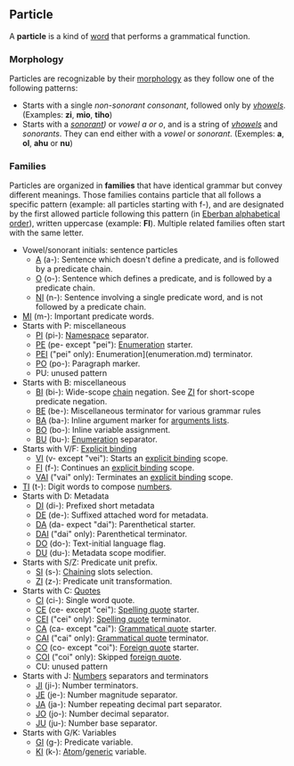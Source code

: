 ## Particle

A **particle** is a kind of [word](word.md) that performs a grammatical function.

### Morphology

Particles are recognizable by their [morphology](morphology.md) as they follow one of the following patterns:

- Starts with a single *non-sonorant consonant*, followed only by [*vhowels*](vhowels.md). (Examples: **zi**, **mio**, **tiho**)
- Starts with a *[sonorant](morphology.md#sonorants))* or *vowel a or o*, and is a string of [*vhowels*](vhowels.md) and *sonorants*. They can end either with a *vowel* or *sonorant*. (Exemples: **a**, **ol**, **ahu** or **nu**)

### Families

Particles are organized in **families** that have identical grammar but convey different meanings. Those families contains particle that all follows a specific pattern (example: all particles starting with f-), and are designated by the first allowed particle following this pattern (in [Eberban alphabetical order](alphabet.md)), written uppercase (example: **FI**). Multiple related families often start with the same letter.

- Vowel/sonorant initials: sentence particles
    - [A](A_family.md) (a-): Sentence which doesn't define a predicate, and is followed by a predicate chain.
    - [O](O_family.md) (o-): Sentence which defines a predicate, and is followed by a predicate chain.
    - [NI](NI_family.md) (n-): Sentence involving a single predicate word, and is not followed by a predicate chain.
- [MI](MI_family.md) (m-): Important predicate words.
- Starts with P: miscellaneous
	- [PI](PI_family.md) (pi-): [Namespace](namespace.md) separator.
    - [PE](PE_family.md) (pe- except "pei"): [Enumeration](enumeration.md) starter.
    - [PEI](PEI_family.md) ("pei" only): Enumeration](enumeration.md) terminator.
    - [PO](PO_family.md) (po-): Paragraph marker.
    - PU: unused pattern
- Starts with B: miscellaneous
    - [BI](BI_family.md) (bi-): Wide-scope [chain](chaining.md) negation. See [ZI](ZI_family.md) for short-scope predicate negation.
    - [BE](BE_family.md) (be-): Miscellaneous terminator for various grammar rules
    - [BA](BA_family.md) (ba-): Inline argument marker for [arguments lists](arguments_list.md).
    - [BO](BO_family.md) (bo-): Inline variable assignment.
    - [BU](BU_family.md) (bu-): [Enumeration](enumeration.md) separator.
- Starts with V/F: [Explicit binding](explicit_binding.md)
    - [VI](VI_family.md) (v- except "vei"): Starts an [explicit binding](explicit_binding.md) scope.
    - [FI](FI_family.md) (f-): Continues an [explicit binding](explicit_binding.md) scope.
    - [VAI](VAI_family.md) ("vai" only): Terminates an [explicit binding](explicit_binding.md) scope.
- [TI](TI_family.md) (t-): Digit words to compose [numbers](number.md).
- Starts with D: Metadata
    - [DI](DI_family.md) (di-): Prefixed short metadata
    - [DE](DE_family.md) (de-): Suffixed attached word for metadata.
    - [DA](DA_family.md) (da- expect "dai"): Parenthetical starter.
    - [DAI](DAI_family.md) ("dai" only): Parenthetical terminator.
    - [DO](DO_family.md) (do-): Text-initial language flag.
    - [DU](DU_family.md) (du-): Metadata scope modifier.
- Starts with S/Z: Predicate unit prefix.
    - [SI](SI_family.md) (s-): [Chaining](chaining.md) slots selection.
    - [ZI](ZI_family.md) (z-): Predicate unit transformation.
- Starts with C: [Quotes](quote.md)
	- [CI](CI_family.md) (ci-): Single word quote.
    - [CE](CE_family.md) (ce- except "cei"): [Spelling quote](spelling_quote) starter.
    - [CEI](CEI_family.md) ("cei" only): [Spelling quote](spelling_quote) terminator.
    - [CA](CA_family.md) (ca- except "cai"): [Grammatical quote](grammatical_quote) starter.
    - [CAI](CAI_family.md) ("cai" only): [Grammatical quote](grammatical_quote) terminator.
    - [CO](CO_family.md) (co- except "coi"): [Foreign quote](foreign_quote.md) starter.
    - [COI](COI_family.mod) ("coi" only): Skipped [foreign quote](foreign_quote.md).
    - CU: unused pattern
- Starts with J: [Numbers](number.md) separators and terminators
	- [JI](JI_family.md) (ji-): Number terminators.
    - [JE](JE_family.md) (je-): Number magnitude separator.
    - [JA](JA_family.md) (ja-): Number repeating decimal part separator.
    - [JO](JO_family.md) (jo-): Number decimal separator.
    - [JU](JU_family.md) (ju-): Number base separator.
- Starts with G/K: Variables
	- [GI](GI_family.md) (g-): Predicate variable.
    - [KI](KI_family.md) (k-): [Atom](atom.md)/[generic](generics.md) variable.
